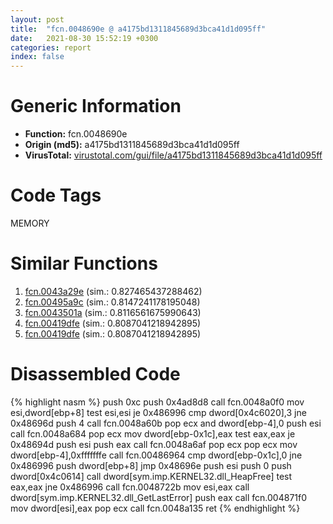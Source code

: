 ```yaml
---
layout: post
title:  "fcn.0048690e @ a4175bd1311845689d3bca41d1d095ff"
date:   2021-08-30 15:52:19 +0300
categories: report
index: false
---
```


# Generic Information
- **Function:** fcn.0048690e
- **Origin (md5):** a4175bd1311845689d3bca41d1d095ff
- **VirusTotal:** [virustotal.com/gui/file/a4175bd1311845689d3bca41d1d095ff][virustotal_ref]

# Code Tags
<span class="tag" id="MEMORY">MEMORY</span>


# Similar Functions

1. [fcn.0043a29e][similar_1_ref] (sim.: 0.827465437288462)
2. [fcn.00495a9c][similar_2_ref] (sim.: 0.8147241178195048)
3. [fcn.0043501a][similar_3_ref] (sim.: 0.8116561675990643)
4. [fcn.00419dfe][similar_4_ref] (sim.: 0.8087041218942895)
5. [fcn.00419dfe][similar_5_ref] (sim.: 0.8087041218942895)


# Disassembled Code

{% highlight nasm %}
push 0xc
push 0x4ad8d8
call fcn.0048a0f0
mov esi,dword[ebp+8]
test esi,esi
je 0x486996
cmp dword[0x4c6020],3
jne 0x48696d
push 4
call fcn.0048a60b
pop ecx
and dword[ebp-4],0
push esi
call fcn.0048a684
pop ecx
mov dword[ebp-0x1c],eax
test eax,eax
je 0x48694d
push esi
push eax
call fcn.0048a6af
pop ecx
pop ecx
mov dword[ebp-4],0xfffffffe
call fcn.00486964
cmp dword[ebp-0x1c],0
jne 0x486996
push dword[ebp+8]
jmp 0x48696e
push esi
push 0
push dword[0x4c0614]
call dword[sym.imp.KERNEL32.dll_HeapFree]
test eax,eax
jne 0x486996
call fcn.0048722b
mov esi,eax
call dword[sym.imp.KERNEL32.dll_GetLastError]
push eax
call fcn.004871f0
mov dword[esi],eax
pop ecx
call fcn.0048a135
ret 
{% endhighlight %}


[similar_1_ref]: /report/fcn.0043a29e@46f6c2adf1fd4d1453ed312ca79dd9bf
[similar_2_ref]: /report/fcn.00495a9c@279a61b1e76da49531f1f16fd1102a2d
[similar_3_ref]: /report/fcn.0043501a@7b00dd8f2abf54a73bfb09681334ff78
[similar_4_ref]: /report/fcn.00419dfe@88e03379526f823ce2de3b236adcaf80
[similar_5_ref]: /report/fcn.00419dfe@7e044e51324f9f80f4e97d8f3549c003
[virustotal_ref]: https://www.virustotal.com/gui/file/a4175bd1311845689d3bca41d1d095ff